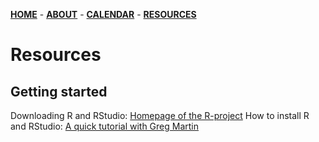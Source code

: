 [**HOME**](/index.md) - [**ABOUT**](/about.md) - [**CALENDAR**](calendar.md) - [**RESOURCES**](/resources.md)

# Resources

## Getting started

Downloading R and RStudio: [Homepage of the R-project](https://cran.r-project.org/)
How to install R and RStudio: [A quick tutorial with Greg Martin](https://www.youtube.com/watch?v=orjLGFmx6l4)
